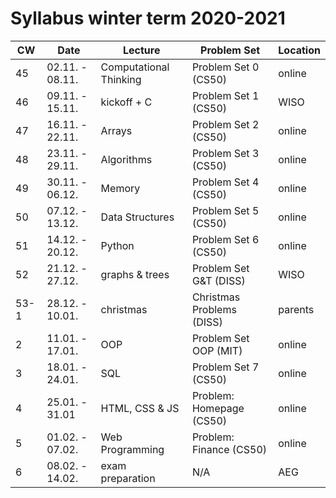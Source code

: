# Syllabus winter term 2020-2021

| CW   | Date            | Lecture                        | Problem Set               | Location |
|------|-----------------|--------------------------------|---------------------------|----------|
| 45   | 02.11. - 08.11. | Computational Thinking | Problem Set 0 (CS50)      | online   |
| 46   | 09.11. - 15.11. | kickoff +  C           | Problem Set 1 (CS50)      | WISO     |
| 47   | 16.11. - 22.11. | Arrays                 | Problem Set 2 (CS50)      | online   |
| 48   | 23.11. - 29.11. | Algorithms             | Problem Set 3 (CS50)      | online   |
| 49   | 30.11. - 06.12. | Memory                 | Problem Set 4 (CS50)      | online   |
| 50   | 07.12. - 13.12. | Data Structures        | Problem Set 5 (CS50)      | online   |
| 51   | 14.12. - 20.12. | Python                 | Problem Set 6 (CS50)      | online   |
| 52   | 21.12. - 27.12. | graphs & trees         | Problem Set G&T (DISS)    | WISO     |
| 53-1 | 28.12. - 10.01. | christmas              | Christmas Problems (DISS) | parents  |
| 2    | 11.01. - 17.01. | OOP                    | Problem Set OOP (MIT)     | online   |
| 3    | 18.01. - 24.01. | SQL                    | Problem Set 7 (CS50)      | online   |
| 4    | 25.01. - 31.01  | HTML, CSS & JS         | Problem: Homepage (CS50)  | online   |
| 5    | 01.02. - 07.02. | Web Programming        | Problem: Finance (CS50)   | online   |
| 6    | 08.02. - 14.02. | exam preparation       | N/A                       | AEG      |
